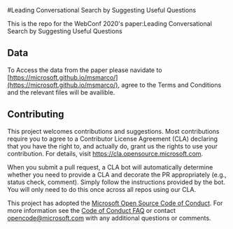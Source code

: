 #Leading Conversational Search by Suggesting Useful Questions

This is the repo for the WebConf 2020's paper:Leading Conversational Search by Suggesting Useful Questions

## Data
To Access the data from the paper please navidate to [https://microsoft.github.io/msmarco/](https://microsoft.github.io/msmarco/), agree to the Terms and Conditions and the relevant files will be availible.

## Contributing

This project welcomes contributions and suggestions.  Most contributions require you to agree to a
Contributor License Agreement (CLA) declaring that you have the right to, and actually do, grant us
the rights to use your contribution. For details, visit https://cla.opensource.microsoft.com.

When you submit a pull request, a CLA bot will automatically determine whether you need to provide
a CLA and decorate the PR appropriately (e.g., status check, comment). Simply follow the instructions
provided by the bot. You will only need to do this once across all repos using our CLA.

This project has adopted the [Microsoft Open Source Code of Conduct](https://opensource.microsoft.com/codeofconduct/).
For more information see the [Code of Conduct FAQ](https://opensource.microsoft.com/codeofconduct/faq/) or
contact [opencode@microsoft.com](mailto:opencode@microsoft.com) with any additional questions or comments.
